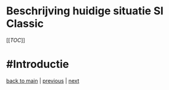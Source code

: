# Beschrijving huidige situatie SI Classic

[[_TOC_]]

# #Introductie

[back to main](../README.md) |
[previous](./2_Overzicht_functionele_eisen.md) |
[next](./4_Beschrijving_Implementatie_OpenAM.md)